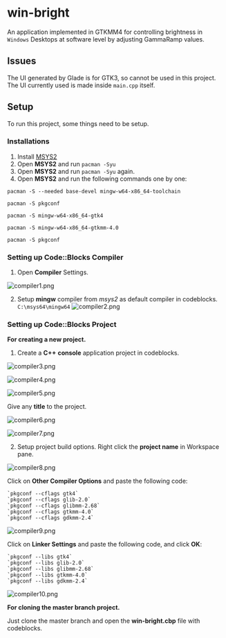 # win-bright

An application implemented in GTKMM4 for controlling brightness in `Windows` Desktops at software level by adjusting GammaRamp values.

## Issues

The UI generated by Glade is for GTK3, so cannot be used in this project.
The UI currently used is made inside `main.cpp` itself.

## Setup

To run this project, some things need to be setup.

### Installations

1. Install [MSYS2](https://www.msys2.org/)
2. Open **MSYS2** and run `pacman -Syu`
3. Open **MSYS2** and run `pacman -Syu` again.
4. Open **MSYS2** and run the following commands one by one:

```
pacman -S --needed base-devel mingw-w64-x86_64-toolchain

pacman -S pkgconf

pacman -S mingw-w64-x86_64-gtk4

pacman -S mingw-w64-x86_64-gtkmm-4.0

pacman -S pkgconf
```

### Setting up Code::Blocks Compiler

1. Open **Compiler** Settings.

![compiler1.png](/screenshots/compiler1.png)

2. Setup **mingw** compiler from *msys2* as default compiler in codeblocks.
`C:\msys64\mingw64`
![compiler2.png](/screenshots/compiler2.png)

### Setting up Code::Blocks Project

**For creating a new project.**

1. Create a **C++** **console** application project in codeblocks.

![compiler3.png](/screenshots/compiler3.png)

![compiler4.png](/screenshots/compiler4.png)

![compiler5.png](/screenshots/compiler5.png)

Give any **title** to the project.

![compiler6.png](/screenshots/compiler6.png)

![compiler7.png](/screenshots/compiler7.png)

2. Setup project build options. Right click the **project name** in Workspace pane.

![compiler8.png](/screenshots/compiler8.png)

Click on **Other Compiler Options** and paste the following code:
```
`pkgconf --cflags gtk4`
`pkgconf --cflags glib-2.0`
`pkgconf --cflags glibmm-2.68`
`pkgconf --cflags gtkmm-4.0`
`pkgconf --cflags gdkmm-2.4`
```
![compiler9.png](/screenshots/compiler9.png)

Click on **Linker Settings** and paste the following code, and click **OK**:
```
`pkgconf --libs gtk4`
`pkgconf --libs glib-2.0`
`pkgconf --libs glibmm-2.68`
`pkgconf --libs gtkmm-4.0`
`pkgconf --libs gdkmm-2.4`
```
![compiler10.png](/screenshots/compiler10.png)



**For cloning the master branch project.**

Just clone the master branch and open the **win-bright.cbp** file with codeblocks.
